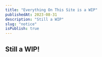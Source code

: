 ```yaml
---
title: "Everything On This Site is a WIP"
publishedAt: 2023-08-31
description: "Still a WIP"
slug: "notice"
isPublish: true
---
```



## Still a WIP!